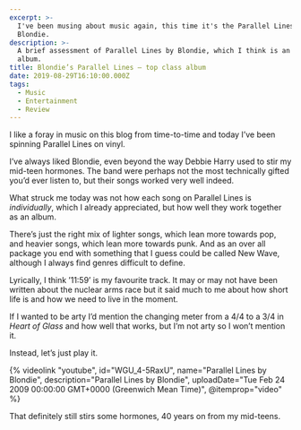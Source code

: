 ```yaml
---
excerpt: >-
  I've been musing about music again, this time it's the Parallel Lines album by
  Blondie.
description: >-
  A brief assessment of Parallel Lines by Blondie, which I think is an excellent
  album.
title: Blondie’s Parallel Lines — top class album
date: 2019-08-29T16:10:00.000Z
tags:
  - Music
  - Entertainment
  - Review
---
```

I like a foray in music on this blog from time-to-time and today I’ve been spinning Parallel Lines on vinyl.

I’ve always liked Blondie, even beyond the way Debbie Harry used to stir my mid-teen hormones. The band were perhaps not the most technically gifted you’d ever listen to, but their songs worked very well indeed.

What struck me today was not how each song on Parallel Lines is _individually_, which I already appreciated, but how well they work together as an album.

There’s just the right mix of lighter songs, which lean more towards pop, and heavier songs, which lean more towards punk. And as an over all package you end with something that I guess could be called New Wave, although I always find genres difficult to define.

Lyrically, I think ’11:59’ is my favourite track. It may or may not have been written about the nuclear arms race but it said much to me about how short life is and how we need to live in the moment. 

If I wanted to be arty I’d mention the changing meter from a 4/4 to a 3/4 in _Heart of Glass_ and how well that works, but I’m not arty so I won’t mention it.

Instead, let’s just play it.

{% videolink "youtube", id="WGU_4-5RaxU", name="Parallel Lines by Blondie", description="Parallel Lines by Blondie", uploadDate="Tue Feb 24 2009 00:00:00 GMT+0000 (Greenwich Mean Time)", @itemprop="video" %}

That definitely still stirs some hormones, 40 years on from my mid-teens.

